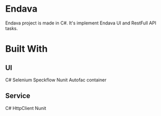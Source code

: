 # Endava
Endava project is made in C#. It's implement Endava UI and RestFull API tasks.

# Built With
## UI
  C#
  Selenium
  Speckflow
  Nunit
  Autofac container
  
## Service
  C#
  HttpClient
  Nunit
